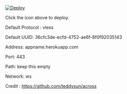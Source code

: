 [![Deploy](https://www.herokucdn.com/deploy/button.png)](https://dashboard.heroku.com/new?template=https://github.com/VirginDeityAthena/xray-heroku)

Click the icon above to deploy.

Default Protocol : vless

Default UUID: 36cfc3de-ecfd-4752-ae6f-8f0f92035143

Address: appname.herokuapp.com

Port: 443

Path: keep this empty

Network: ws

Credit : https://github.com/teddysun/across

